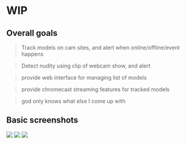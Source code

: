 # WIP

## Overall goals

> Track models on cam sites, and alert when online/offline/event happens

> Detect nudity using clip of webcam show, and alert

> provide web interface for managing list of models

> provide chromecast streaming features for tracked models

> god only knows what else I come up with

## Basic screenshots

![](http://ul.gy/aCnV0.png)
![](http://ul.gy/dgHTi.png)
![](http://ul.gy/l0tSK.png)
